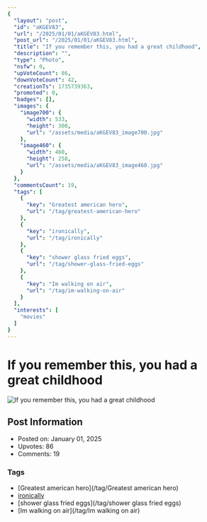 ```yaml
---
{
  "layout": "post",
  "id": "aKGEV83",
  "url": "/2025/01/01/aKGEV83.html",
  "post_url": "/2025/01/01/aKGEV83.html",
  "title": "If you remember this, you had a great childhood",
  "description": "",
  "type": "Photo",
  "nsfw": 0,
  "upVoteCount": 86,
  "downVoteCount": 42,
  "creationTs": 1735739363,
  "promoted": 0,
  "badges": [],
  "images": {
    "image700": {
      "width": 533,
      "height": 300,
      "url": "/assets/media/aKGEV83_image700.jpg"
    },
    "image460": {
      "width": 460,
      "height": 258,
      "url": "/assets/media/aKGEV83_image460.jpg"
    }
  },
  "commentsCount": 19,
  "tags": [
    {
      "key": "Greatest american hero",
      "url": "/tag/greatest-american-hero"
    },
    {
      "key": "ironically",
      "url": "/tag/ironically"
    },
    {
      "key": "shower glass fried eggs",
      "url": "/tag/shower-glass-fried-eggs"
    },
    {
      "key": "Im walking on air",
      "url": "/tag/im-walking-on-air"
    }
  ],
  "interests": [
    "movies"
  ]
}
---
```


# If you remember this, you had a great childhood

![If you remember this, you had a great childhood](/assets/media/aKGEV83_image700.jpg)

## Post Information

- Posted on: January 01, 2025
- Upvotes: 86
- Comments: 19

### Tags

- [Greatest american hero](/tag/Greatest american hero)
- [ironically](/tag/ironically)
- [shower glass fried eggs](/tag/shower glass fried eggs)
- [Im walking on air](/tag/Im walking on air)
